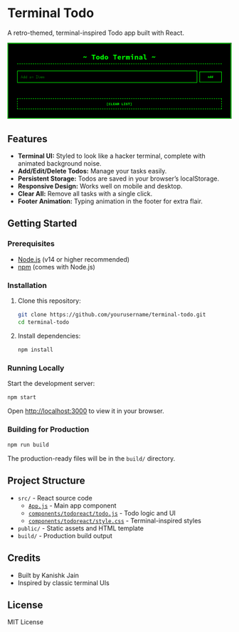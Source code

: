 # Terminal Todo

A retro-themed, terminal-inspired Todo app built with React.

![screenshot](./public/images/todo.png)

## Features

- **Terminal UI:** Styled to look like a hacker terminal, complete with animated background noise.
- **Add/Edit/Delete Todos:** Manage your tasks easily.
- **Persistent Storage:** Todos are saved in your browser’s localStorage.
- **Responsive Design:** Works well on mobile and desktop.
- **Clear All:** Remove all tasks with a single click.
- **Footer Animation:** Typing animation in the footer for extra flair.

## Getting Started

### Prerequisites

- [Node.js](https://nodejs.org/) (v14 or higher recommended)
- [npm](https://www.npmjs.com/) (comes with Node.js)

### Installation

1. Clone this repository:
   ```sh
   git clone https://github.com/yourusername/terminal-todo.git
   cd terminal-todo
   ```

2. Install dependencies:
   ```sh
   npm install
   ```

### Running Locally

Start the development server:
```sh
npm start
```
Open [http://localhost:3000](http://localhost:3000) to view it in your browser.

### Building for Production

```sh
npm run build
```
The production-ready files will be in the `build/` directory.

## Project Structure

- `src/` - React source code
  - [`App.js`](src/App.js) - Main app component
  - [`components/todoreact/todo.js`](src/components/todoreact/todo.js) - Todo logic and UI
  - [`components/todoreact/style.css`](src/components/todoreact/style.css) - Terminal-inspired styles
- `public/` - Static assets and HTML template
- `build/` - Production build output

## Credits

- Built by Kanishk Jain
- Inspired by classic terminal UIs

## License

MIT License